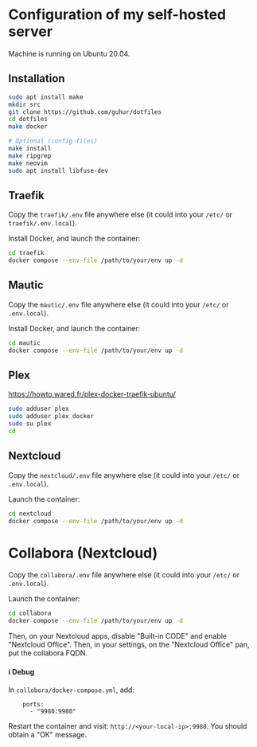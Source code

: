 # Configuration of my self-hosted server


Machine is running on Ubuntu 20.04.

## Installation

```bash
sudo apt install make
mkdir src
git clone https://github.com/guhur/dotfiles
cd dotfiles
make docker

# Optional (config files)
make install
make ripgrep
make neovim
sudo apt install libfuse-dev
```

## Traefik

Copy the `traefik/.env` file anywhere else (it could into your `/etc/` or `traefik/.env.local`). 

Install Docker, and launch the container:

```bash
cd traefik
docker compose --env-file /path/to/your/env up -d 
```


## Mautic

Copy the `mautic/.env` file anywhere else (it could into your `/etc/` or `.env.local`). 

Install Docker, and launch the container:

```bash
cd mautic
docker compose --env-file /path/to/your/env up -d 
```

## Plex

https://howto.wared.fr/plex-docker-traefik-ubuntu/

```bash
sudo adduser plex
sudo adduser plex docker
sudo su plex
cd

```

## Nextcloud

Copy the `nextcloud/.env` file anywhere else (it could into your `/etc/` or `.env.local`). 

Launch the container:

```bash
cd nextcloud
docker compose --env-file /path/to/your/env up -d 
```

# Collabora (Nextcloud)

Copy the `collabora/.env` file anywhere else (it could into your `/etc/` or `.env.local`). 

Launch the container:

```bash
cd collabora
docker compose --env-file /path/to/your/env up -d 
```
Then, on your Nextcloud apps, disable "Built-in CODE" and enable "Nextcloud Office". Then, in your settings, on the "Nextcloud Office" pan, put the collabora FQDN.

#### ℹ️  Debug
 
In `collobora/docker-compose.yml`, add:

```
    ports:
      - "9980:9980"
```

Restart the container and visit: `http://<your-local-ip>:9980`. You should obtain a "OK" message.

